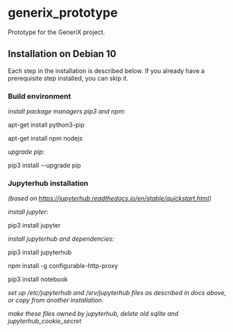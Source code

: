 # generix_prototype
Prototype for the GeneriX project.

## Installation on Debian 10

Each step in the installation is described below.  If you already
have a prerequisite step installed, you can skip it.

### Build environment

_install package managers pip3 and npm:_

apt-get install python3-pip

apt-get install npm nodejs

_upgrade pip:_

pip3 install --upgrade pip

### Jupyterhub installation

_(based on https://jupyterhub.readthedocs.io/en/stable/quickstart.html)_

_install jupyter:_

pip3 install jupyter

_install jupyterhub and dependencies:_

pip3 install jupyterhub

npm install -g configurable-http-proxy

pip3 install notebook

_set up /etc/jupyterhub and /srv/jupyterhub files as described in docs above, or copy from another installation._

_make these files owned by jupyterhub, delete old sqlite and jupyterhub_cookie_secret_
